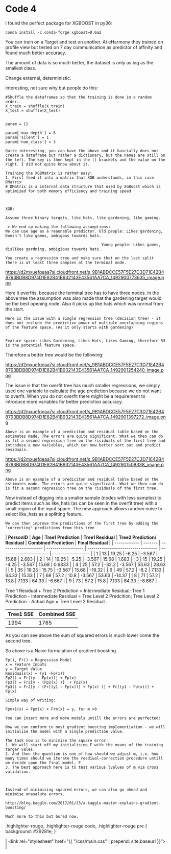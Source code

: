 # Code 4
I found the perfect package for XGBOOST in py36:


    conda install -c conda-forge xgboost=0.6a2

You can train on a Target and test on another. At eHarmony they trained on profile view but tested on 7 day communication as predictor of affinity and found much better accuracy.

The amount of data is so much better, the dataset is only as big as the smallest class. 

Change external, deterministic.

Interesting, not sure why but people do this:


    #Shuffle the dataframes so that the training is done in a random order.
    X_train = shuffle(X_train)
    X_test = shuffle(X_test)


    param = {}
    
    param['max_depth'] = 6
    param['silent'] = 1
    param['num_class'] = 3
    
    Quite interesting, you can have the above and it bascially does not create a dataframe but rather a dictionary, but the names are still on the left. The key is then kept in the [] brackets and the value on the right. I did not quite know about it. 
    
    Training the XGBMatrix is rather easy:
    1. First feed it into a matrix that XGB understands, in this case DMatrix 
    # DMatrix is a internal data structure that used by XGBoost which is optimized for both memory efficiency and training speed



    XGB:
    
    Assume three binary targets, like_hats, like_gardening, like_gaming.
     
    -> We end up making the following assumptions:
    We can use age as a reaonable predictor. Old people: Likes gardening, Doesn't like games, ambigous towards hats.
    
                                              Young people: Likes games, dislikes gardning, ambigious towards hats. 
    
    You create a regression tree and make sure that on the last split there is at least three samples at the terminal node. 



https://d2mxuefqeaa7sj.cloudfront.net/s_9B1ABDCCE57F5E27C3D71E42B48793BDB8D974D1E82B41B932143E43561AA7CA_1492900773635_image.png


Here it overfits, because the terminal tree has to have three nodes. In the above tree the assumption was also made that the gardening target would be the best opening node. Also it picks up like hats which was normal from the start. 


    Here is the issue with a single regression tree (decision tree) - it does not include the predictive power of multiple overlapping regions of the feature space. (As it only starts with gardening)


    Feature space: Likes Gardening, Likes Hats, Likes Gaming, therefore R3 is the potential feature space. 

Therefore a better tree would be the following: 


https://d2mxuefqeaa7sj.cloudfront.net/s_9B1ABDCCE57F5E27C3D71E42B48793BDB8D974D1E82B41B932143E43561AA7CA_1492901254240_image.png


The issue is that the overfit tree has much smaller regressions, we simply used one variable to calculate the age prediction because we do not want to overfit. When you do not overfit there might be a requirement to introduce more variables for better prediction accuracy. 


https://d2mxuefqeaa7sj.cloudfront.net/s_9B1ABDCCE57F5E27C3D71E42B48793BDB8D974D1E82B41B932143E43561AA7CA_1492901397272_image.png



    Above is an example of a prediciton and residual table based on the estimates made. The errors are quite significant. What we then can do is fit a second regression tree on the risiduals of the first tree and introduce a new variables, which can now better sort out and predict residuals. 



https://d2mxuefqeaa7sj.cloudfront.net/s_9B1ABDCCE57F5E27C3D71E42B48793BDB8D974D1E82B41B932143E43561AA7CA_1492901508338_image.png



    Above is an example of a prediciton and residual table based on the estimates made. The errors are quite significant. What we then can do is fit a second regression tree on the risiduals of the first tree.

Now instead of digging into a smaller sample (nodes with less samples) to predict items such as like_hats (as can be seen in the overfit tree) with a small region of the input space. The new approach allows random noise to select like_hats as a splitting feature. 



    We can then inprove the predictions of the first tree by adding the "correcting" predictions from this tree


| **PersonID** | **Age** | **Tree1 Prediction** | **Tree1 Residual** | **Tree2 Prediction/**
**Residual** | **Combined Prediction** | **Final Residual** |
| ------------ | ------- | -------------------- | ------------------ | ---------------------------------- | ----------------------- | ------------------ |
| 1            | 13      | 19.25                | -6.25              | -3.567                             | 15.68                   | 2.683              |
| 2            | 14      | 19.25                | -5.25              | -3.567                             | 15.68                   | 1.683              |
| 3            | 15      | 19.25                | -4.25              | -3.567                             | 15.68                   | 0.6833             |
| 4            | 25      | 57.2                 | -32.2              | -3.567                             | 53.63                   | 28.63              |
| 5            | 35      | 19.25                | 15.75              | -3.567                             | 15.68                   | -19.32             |
| 6            | 49      | 57.2                 | -8.2               | 7.133                              | 64.33                   | 15.33              |
| 7            | 68      | 57.2                 | 10.8               | -3.567                             | 53.63                   | -14.37             |
| 8            | 71      | 57.2                 | 13.8               | 7.133                              | 64.33                   | -6.667             |
| 9            | 73      | 57.2                 | 15.8               | 7.133                              | 64.33                   | -8.667             |

Tree 1 Residual + Tree 2 Prediction = Intermediate Residual; 
Tree 1 Prediction - Intermediate Residual = Tree Level 2 Predcition;
Tree Level 2 Prediction - Actual Age = Tree Level 2 Residual .

| **Tree1 SSE** | **Combined SSE** |
| ------------- | ---------------- |
| 1994          | 1765             |


As you can see above the sum of squared errors is much lower come the second tree. 

So above is a Naive formulation of gradient boosting. 


    Fp(), Fr() = Regression Model
    x = Feature Inputs
    y = Target Value
    Residuals(x) = (y1 -Fp(x))
    Fp2() = Fr[(y - Fp(x))] + Fp(x)
    Fp3() = Fr2[y - (Fp2(x) )]  + Fp2(x)
    Fp3() = Fr2[y - (Fr[(y1 - Fp(x))] + Fp(x) )] + Fr[(y1 - Fp(x))] + Fp(x)
    
    Simple way of writing:
    
    Fpm+1(x) = Fpm(x) + Frm(x) = y, for m >0
    
    You can insert more and more models untill the errors are perfected:
    
    Now we can conform to most gradient boosting implementiation - we will initialise the model with a single prediction value. 
    
    The task now is to minimise the square error: 
    1. We will start off my initialising F with the means of the training targer vales.
    2. And then the question is one of how should we adjust m, i.e. how many times should we iterate the resdiual-correction procedure untill we decide upon the final model, F. 
    3. The best approach here is to test various lvalues of m via cross validation. 



    Instead of minimising sqaured errors, we can also go ahead and minimise anasalute errors.
    
    http://blog.kaggle.com/2017/01/23/a-kaggle-master-explains-gradient-boosting/
    
    Much more to this but bored now. 


.highlighter-rouge, .highlighter-rouge code, .highlighter-rouge pre  { background: #29281e; }


| <link rel="stylesheet" href="{{ "/css/main.css" | prepend: site.baseurl }}"> |





